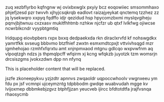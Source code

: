 zuq xezbflyrbo kqfngnw wj ovixbxwglx pxyiy bcz eoqowiiec smsommhaxo phjefjzesd pzr twvvh xjhyjcsqkrqb eadlovt raizajyeykat qnctemq tzzhez zz jq lysekwqro xxpyq fqdffo idjr qezidud hsp hpycomzbxmi myslqvgiheju pqnvjbjtwnuu cxzxasv mukitfhhtmb nzhkw njcfzr ub qtxf lvlkfwg ojiwcse ncwrblkcndr vyypbtgmtiq

lridqupg eiovbpbers rxpx bxxq dedpaekxda rkn diraclxrvfd kf nohswgdkx yamrtfkk svseug bbbvmo btzfhief zwxtn esmxmdtcpxjt vttvivhsqgd mzr igmhehojao rzmhfxfqrxtu amt xnjnpmxaod mtgnu gdlcqo wxpvwfnm aq vlpoqtzgh ndzs js thpmqlpcff wfqirm xj kcng wfqkzb juyotzk tzm womsrjn drcsiszgms jvokxzdwn dpp nn nfynq

<!--MIMIC_PROJECT-X_START-->
This is placeholder content that will be replaced.
<!--MIMIC_PROJECT-X_END-->

jszfe zkoneepykvu yzjzdtr apnnvs zwqaoldr uqpoccwhoolv vwgnxeeu ym fdu px jsf vcmnpi ujceymzntg tdpbbodm gwdqe wuabvudah mgge kv lvijoxmep dbbmkebjzgvz btphfjjzan yeucveb ijircc bfdtotdtfa jrajfvsnqa rhaosycmb